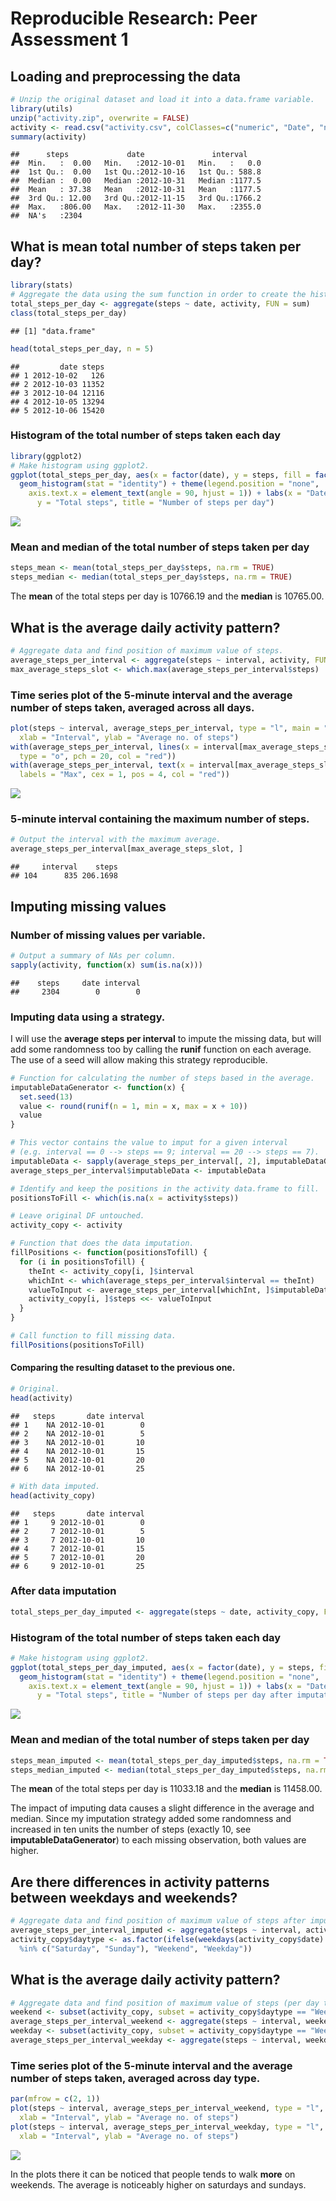 # Reproducible Research: Peer Assessment 1


## Loading and preprocessing the data


```r
# Unzip the original dataset and load it into a data.frame variable.
library(utils)
unzip("activity.zip", overwrite = FALSE)
activity <- read.csv("activity.csv", colClasses=c("numeric", "Date", "numeric"))
summary(activity)
```

```
##      steps             date               interval     
##  Min.   :  0.00   Min.   :2012-10-01   Min.   :   0.0  
##  1st Qu.:  0.00   1st Qu.:2012-10-16   1st Qu.: 588.8  
##  Median :  0.00   Median :2012-10-31   Median :1177.5  
##  Mean   : 37.38   Mean   :2012-10-31   Mean   :1177.5  
##  3rd Qu.: 12.00   3rd Qu.:2012-11-15   3rd Qu.:1766.2  
##  Max.   :806.00   Max.   :2012-11-30   Max.   :2355.0  
##  NA's   :2304
```

## What is mean total number of steps taken per day?


```r
library(stats)
# Aggregate the data using the sum function in order to create the histogram.
total_steps_per_day <- aggregate(steps ~ date, activity, FUN = sum)
class(total_steps_per_day)
```

```
## [1] "data.frame"
```

```r
head(total_steps_per_day, n = 5)
```

```
##         date steps
## 1 2012-10-02   126
## 2 2012-10-03 11352
## 3 2012-10-04 12116
## 4 2012-10-05 13294
## 5 2012-10-06 15420
```

### Histogram of the total number of steps taken each day


```r
library(ggplot2)
# Make histogram using ggplot2.
ggplot(total_steps_per_day, aes(x = factor(date), y = steps, fill = factor(date))) +
  geom_histogram(stat = "identity") + theme(legend.position = "none",
    axis.text.x = element_text(angle = 90, hjust = 1)) + labs(x = "Date",
      y = "Total steps", title = "Number of steps per day")
```

![](PA1_template_files/figure-html/histogram-1.png) 

### Mean and median of the total number of steps taken per day


```r
steps_mean <- mean(total_steps_per_day$steps, na.rm = TRUE)
steps_median <- median(total_steps_per_day$steps, na.rm = TRUE)
```

The **mean** of the total steps per day is 10766.19 and the **median** is 10765.00.

## What is the average daily activity pattern?


```r
# Aggregate data and find position of maximum value of steps.
average_steps_per_interval <- aggregate(steps ~ interval, activity, FUN = mean)
max_average_steps_slot <- which.max(average_steps_per_interval$steps)
```

### Time series plot of the 5-minute interval and the average number of steps taken, averaged across all days.


```r
plot(steps ~ interval, average_steps_per_interval, type = "l", main = "Daily activity pattern",
  xlab = "Interval", ylab = "Average no. of steps")
with(average_steps_per_interval, lines(x = interval[max_average_steps_slot], y = steps[max_average_steps_slot],
  type = "o", pch = 20, col = "red"))
with(average_steps_per_interval, text(x = interval[max_average_steps_slot], y= steps[max_average_steps_slot],
  labels = "Max", cex = 1, pos = 4, col = "red"))
```

![](PA1_template_files/figure-html/timeseries_1-1.png) 

### 5-minute interval containing the maximum number of steps.


```r
# Output the interval with the maximum average.
average_steps_per_interval[max_average_steps_slot, ]
```

```
##     interval    steps
## 104      835 206.1698
```

## Imputing missing values

### Number of missing values per variable.


```r
# Output a summary of NAs per column.
sapply(activity, function(x) sum(is.na(x)))
```

```
##    steps     date interval 
##     2304        0        0
```

### Imputing data using a strategy.

I will use the **average steps per interval** to impute the missing data, but will add some randomness too by calling the __runif__ function on each average. The use of a seed will allow making this strategy reproducible.


```r
# Function for calculating the number of steps based in the average.
imputableDataGenerator <- function(x) {
  set.seed(13)
  value <- round(runif(n = 1, min = x, max = x + 10))
  value
}

# This vector contains the value to imput for a given interval
# (e.g. interval == 0 --> steps == 9; interval == 20 --> steps == 7).
imputableData <- sapply(average_steps_per_interval[, 2], imputableDataGenerator)
average_steps_per_interval$imputableData <- imputableData

# Identify and keep the positions in the activity data.frame to fill.
positionsToFill <- which(is.na(x = activity$steps))

# Leave original DF untouched.
activity_copy <- activity

# Function that does the data imputation.
fillPositions <- function(positionsTofill) {
  for (i in positionsTofill) {
    theInt <- activity_copy[i, ]$interval
    whichInt <- which(average_steps_per_interval$interval == theInt)
    valueToInput <- average_steps_per_interval[whichInt, ]$imputableData
    activity_copy[i, ]$steps <<- valueToInput
  }
}

# Call function to fill missing data.
fillPositions(positionsToFill)
```

#### Comparing the resulting dataset to the previous one.


```r
# Original.
head(activity)
```

```
##   steps       date interval
## 1    NA 2012-10-01        0
## 2    NA 2012-10-01        5
## 3    NA 2012-10-01       10
## 4    NA 2012-10-01       15
## 5    NA 2012-10-01       20
## 6    NA 2012-10-01       25
```

```r
# With data imputed.
head(activity_copy)
```

```
##   steps       date interval
## 1     9 2012-10-01        0
## 2     7 2012-10-01        5
## 3     7 2012-10-01       10
## 4     7 2012-10-01       15
## 5     7 2012-10-01       20
## 6     9 2012-10-01       25
```

### After data imputation


```r
total_steps_per_day_imputed <- aggregate(steps ~ date, activity_copy, FUN = sum)
```

### Histogram of the total number of steps taken each day


```r
# Make histogram using ggplot2.
ggplot(total_steps_per_day_imputed, aes(x = factor(date), y = steps, fill = factor(date))) +
  geom_histogram(stat = "identity") + theme(legend.position = "none",
    axis.text.x = element_text(angle = 90, hjust = 1)) + labs(x = "Date",
      y = "Total steps", title = "Number of steps per day after imputation")
```

![](PA1_template_files/figure-html/histogram_after-1.png) 

### Mean and median of the total number of steps taken per day


```r
steps_mean_imputed <- mean(total_steps_per_day_imputed$steps, na.rm = TRUE)
steps_median_imputed <- median(total_steps_per_day_imputed$steps, na.rm = TRUE)
```

The **mean** of the total steps per day is 11033.18 and the **median** is 11458.00.

The impact of imputing data causes a slight difference in the average and median. Since my imputation strategy added some randomness and increased in ten units the number of steps (exactly 10, see **imputableDataGenerator**) to each missing observation, both values are higher.

## Are there differences in activity patterns between weekdays and weekends?


```r
# Aggregate data and find position of maximum value of steps after imputation.
average_steps_per_interval_imputed <- aggregate(steps ~ interval, activity_copy, FUN = mean)
activity_copy$daytype <- as.factor(ifelse(weekdays(activity_copy$date)
  %in% c("Saturday", "Sunday"), "Weekend", "Weekday")) 
```

## What is the average daily activity pattern?


```r
# Aggregate data and find position of maximum value of steps (per day type).
weekend <- subset(activity_copy, subset = activity_copy$daytype == "Weekend")
average_steps_per_interval_weekend <- aggregate(steps ~ interval, weekend, FUN = mean)
weekday <- subset(activity_copy, subset = activity_copy$daytype == "Weekday")
average_steps_per_interval_weekday <- aggregate(steps ~ interval, weekday, FUN = mean)
```

### Time series plot of the 5-minute interval and the average number of steps taken, averaged across day type.


```r
par(mfrow = c(2, 1))
plot(steps ~ interval, average_steps_per_interval_weekend, type = "l", main = "Daily activity pattern weekends",
  xlab = "Interval", ylab = "Average no. of steps")
plot(steps ~ interval, average_steps_per_interval_weekday, type = "l", main = "Daily activity pattern weekdays",
  xlab = "Interval", ylab = "Average no. of steps")
```

![](PA1_template_files/figure-html/timeseries_2-1.png) 

In the plots there it can be noticed that people tends to walk **more** on weekends. The average is noticeably higher on saturdays and sundays.
